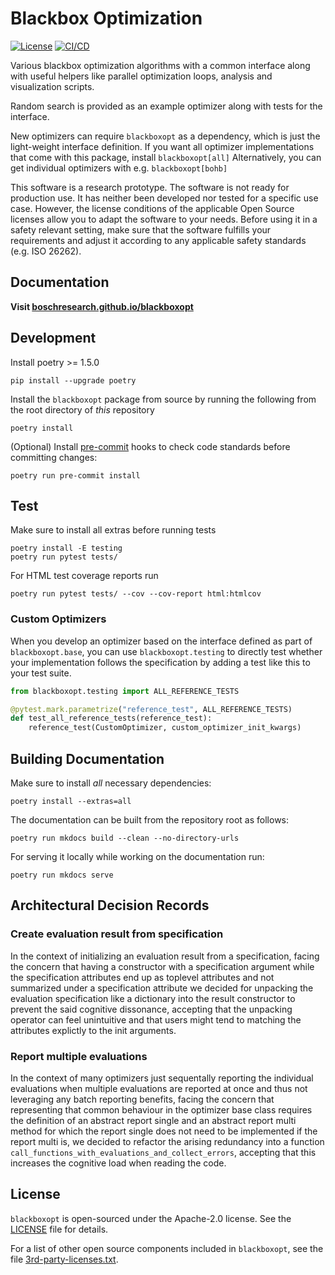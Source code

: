 # Blackbox Optimization

[![License](https://img.shields.io/badge/License-Apache%202.0-blue.svg)](LICENSE)
[![CI/CD](https://github.com/boschresearch/blackboxopt/workflows/ci-cd-pipeline/badge.svg)](https://github.com/boschresearch/blackboxopt/actions?query=workflow%3Aci-cd-pipeline+branch%3Amain)

Various blackbox optimization algorithms with a common interface along with useful
helpers like parallel optimization loops, analysis and visualization scripts.

Random search is provided as an example optimizer along with tests for the interface.

New optimizers can require `blackboxopt` as a dependency, which is just the light-weight
interface definition.
If you want all optimizer implementations that come with this package, install
`blackboxopt[all]`
Alternatively, you can get individual optimizers with e.g. `blackboxopt[bohb]`

This software is a research prototype.
The software is not ready for production use.
It has neither been developed nor tested for a specific use case.
However, the license conditions of the applicable Open Source licenses allow you to
adapt the software to your needs.
Before using it in a safety relevant setting, make sure that the software fulfills your
requirements and adjust it according to any applicable safety standards
(e.g. ISO 26262).

## Documentation

**Visit [boschresearch.github.io/blackboxopt](https://boschresearch.github.io/blackboxopt/)**

## Development

Install poetry >= 1.5.0

```
pip install --upgrade poetry
```

Install the `blackboxopt` package from source by running the following from the root
directory of _this_ repository

```
poetry install
```

(Optional) Install [pre-commit](https://pre-commit.com) hooks to check code standards
before committing changes:

```
poetry run pre-commit install
```

## Test

Make sure to install all extras before running tests

```
poetry install -E testing
poetry run pytest tests/
```

For HTML test coverage reports run

```
poetry run pytest tests/ --cov --cov-report html:htmlcov
```

### Custom Optimizers

When you develop an optimizer based on the interface defined as part of
`blackboxopt.base`, you can use `blackboxopt.testing` to directly test whether your
implementation follows the specification by adding a test like this to your test suite.

```python
from blackboxopt.testing import ALL_REFERENCE_TESTS

@pytest.mark.parametrize("reference_test", ALL_REFERENCE_TESTS)
def test_all_reference_tests(reference_test):
    reference_test(CustomOptimizer, custom_optimizer_init_kwargs)
```

## Building Documentation

Make sure to install _all_ necessary dependencies:

```
poetry install --extras=all
```

The documentation can be built from the repository root as follows:

```
poetry run mkdocs build --clean --no-directory-urls
```

For serving it locally while working on the documentation run:

```
poetry run mkdocs serve
```

## Architectural Decision Records

### Create evaluation result from specification

In the context of initializing an evaluation result from a specification, facing the
concern that having a constructor with a specification argument while the specification
attributes end up as toplevel attributes and not summarized under a specification
attribute we decided for unpacking the evaluation specification like a dictionary into
the result constructor to prevent the said cognitive dissonance, accepting that the
unpacking operator can feel unintuitive and that users might tend to matching the
attributes explictly to the init arguments.

### Report multiple evaluations

In the context of many optimizers just sequentally reporting the individual evaluations
when multiple evaluations are reported at once and thus not leveraging any batch
reporting benefits, facing the concern that representing that common behaviour in the
optimizer base class requires the definition of an abstract report single and an
abstract report multi method for which the report single does not need to be implemented
if the report multi is, we decided to refactor the arising redundancy into a function
`call_functions_with_evaluations_and_collect_errors`, accepting that this increases the
cognitive load when reading the code.

## License

`blackboxopt` is open-sourced under the Apache-2.0 license. See the [LICENSE](LICENSE)
file for details.

For a list of other open source components included in `blackboxopt`, see the file
[3rd-party-licenses.txt](3rd-party-licenses.txt).
